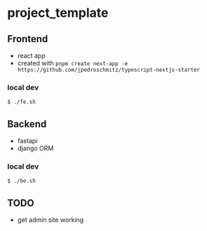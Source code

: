 # project_template

## Frontend
- react app 
- created with `pnpm create next-app -e https://github.com/jpedroschmitz/typescript-nextjs-starter`

### local dev
```bash
$ ./fe.sh
```

## Backend
- fastapi
- django ORM

### local dev
```bash
$ ./be.sh
```

## TODO
- get admin site working